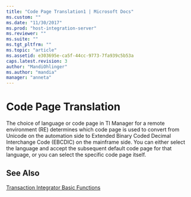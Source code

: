 ```yaml
---
title: "Code Page Translation1 | Microsoft Docs"
ms.custom: ""
ms.date: "11/30/2017"
ms.prod: "host-integration-server"
ms.reviewer: ""
ms.suite: ""
ms.tgt_pltfrm: ""
ms.topic: "article"
ms.assetid: e303695e-ca5f-44cc-9773-7fa939c5b53a
caps.latest.revision: 3
author: "MandiOhlinger"
ms.author: "mandia"
manager: "anneta"
---
```

# Code Page Translation
The choice of language or code page in TI Manager for a remote environment (RE) determines which code page is used to convert from Unicode on the automation side to Extended Binary Coded Decimal Interchange Code (EBCDIC) on the mainframe side. You can either select the language and accept the subsequent default code page for that language, or you can select the specific code page itself.  
  
## See Also  
 [Transaction Integrator Basic Functions](../core/transaction-integrator-basic-functions1.md)